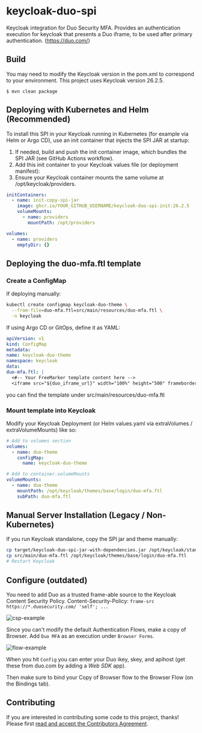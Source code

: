 # keycloak-duo-spi

Keycloak integration for Duo Security MFA. Provides an authentication execution for keycloak that presents a Duo iframe, to be used after primary authentication. (https://duo.com/)

## Build

You may need to modify the Keycloak version in the pom.xml to correspond to your environment. This project uses Keycloak version 26.2.5.

```
$ mvn clean package
```

## Deploying with Kubernetes and Helm (Recommended)

To install this SPI in your Keycloak running in Kubernetes (for example via Helm or Argo CD), use an init container that injects the SPI JAR at startup:

1. If needed, build and push the init container image, which bundles the SPI JAR (see GitHub Actions workflow).
2. Add this init container to your Keycloak values file (or deployment manifest):
3. Ensure your Keycloak container mounts the same volume at /opt/keycloak/providers.

```yaml
initContainers:
  - name: init-copy-spi-jar
    image: ghcr.io/YOUR_GITHUB_USERNAME/keycloak-duo-spi-init:26.2.5
    volumeMounts:
      - name: providers
        mountPath: /opt/providers

volumes:
  - name: providers
    emptyDir: {}
```

## Deploying the duo-mfa.ftl template

### Create a ConfigMap
If deploying manually:

```bash
kubectl create configmap keycloak-duo-theme \
  --from-file=duo-mfa.ftl=src/main/resources/duo-mfa.ftl \
  -n keycloak
```

If using Argo CD or GitOps, define it as YAML:
```yaml
apiVersion: v1
kind: ConfigMap
metadata:
name: keycloak-duo-theme
namespace: keycloak
data:
duo-mfa.ftl: |
  <#-- Your FreeMarker template content here -->
  <iframe src="${duo_iframe_url}" width="100%" height="500" frameborder="0"></iframe>
```
you can find the template under src/main/resources/duo-mfa.ftl

### Mount template into Keycloak
Modify your Keycloak Deployment (or Helm values.yaml via extraVolumes / extraVolumeMounts) like so:
```yaml
# Add to volumes section
volumes:
  - name: duo-theme
    configMap:
      name: keycloak-duo-theme

# Add to container.volumeMounts
volumeMounts:
  - name: duo-theme
    mountPath: /opt/keycloak/themes/base/login/duo-mfa.ftl
    subPath: duo-mfa.ftl
```

## Manual Server Installation (Legacy / Non-Kubernetes)

If you run Keycloak standalone, copy the SPI jar and theme manually:
```bash
cp target/keycloak-duo-spi-jar-with-dependencies.jar /opt/keycloak/standalone/deployments/
cp src/main/duo-mfa.ftl /opt/keycloak/themes/base/login/duo-mfa.ftl
# Restart Keycloak
```
## Configure (outdated)

You need to add Duo as a trusted frame-able source to the Keycloak Content Security Policy.
Content-Security-Policy: `frame-src https://*.duosecurity.com/ 'self'; ...`

![csp-example](https://user-images.githubusercontent.com/1660470/39064509-9e92117a-4483-11e8-94e8-dbe00e3afddb.png)

Since you can't modify the default Authentication Flows, make a copy of Browser. Add `Duo MFA` as an execution under `Browser Forms`.

![flow-example](https://user-images.githubusercontent.com/1660470/39064512-9eaf9bf0-4483-11e8-947d-529578a1c44d.png)

When you hit `Config` you can enter your Duo ikey, skey, and apihost (get these from duo.com by adding a *Web SDK* app). 

Then make sure to bind your Copy of Browser flow to the Browser Flow (on the Bindings tab).

## Contributing
If you are interested in contributing some code to this project, thanks! Please first [read and accept the Contributors Agreement](https://api-notebook.anypoint.mulesoft.com/notebooks#bc1cf75a0284268407e4).
